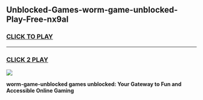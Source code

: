 
## Unblocked-Games-worm-game-unblocked-Play-Free-nx9al
<h3>
<a href="https://premium76.site?title=worm-game-unblocked&ref=19M">CLICK TO PLAY</a></h3>
<hr>

<h3>
<a href="https://premium76.site?title=worm-game-unblocked&ref=19M">CLICK 2 PLAY</a>
  
</h3>

<a href="https://premium76.site?title=worm-game-unblocked&ref=19M"><img src="https://clearcache.store/games.png"></a>


**worm-game-unblocked games unblocked: Your Gateway to Fun and Accessible Online Gaming**
